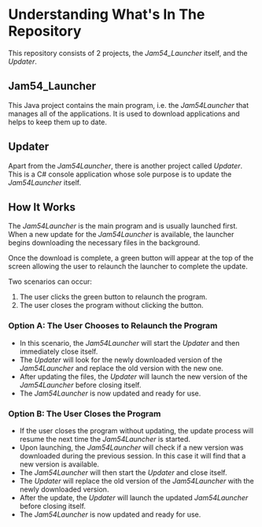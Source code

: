 # Understanding What's In The Repository
This repository consists of 2 projects, the *Jam54_Launcher* itself, and the *Updater*.

## Jam54_Launcher
This Java project contains the main program, i.e. the *Jam54Launcher* that manages all of the applications. It is used to download applications and helps to keep them up to date.

## Updater
Apart from the *Jam54Launcher*, there is another project called *Updater*. This is a C# console application whose sole purpose is to update the *Jam54Launcher* itself. 

## How It Works
The *Jam54Launcher* is the main program and is usually launched first. When a new update for the *Jam54Launcher* is available, the launcher begins downloading the necessary files in the background. 

Once the download is complete, a green button will appear at the top of the screen allowing the user to relaunch the launcher to complete the update.

Two scenarios can occur:
1. The user clicks the green button to relaunch the program.
2. The user closes the program without clicking the button.

### Option A: The User Chooses to Relaunch the Program
- In this scenario, the *Jam54Launcher* will start the *Updater* and then immediately close itself.
- The *Updater* will look for the newly downloaded version of the *Jam54Launcher* and replace the old version with the new one.
- After updating the files, the *Updater* will launch the new version of the *Jam54Launcher* before closing itself.
- The *Jam54Launcher* is now updated and ready for use.

### Option B: The User Closes the Program
- If the user closes the program without updating, the update process will resume the next time the *Jam54Launcher* is started.
- Upon launching, the *Jam54Launcher* will check if a new version was downloaded during the previous session. In this case it will find that a new version is available.
- The *Jam54Launcher* will then start the *Updater* and close itself.
- The *Updater* will replace the old version of the *Jam54Launcher* with the newly downloaded version.
- After the update, the *Updater* will launch the updated *Jam54Launcher* before closing itself.
- The *Jam54Launcher* is now updated and ready for use.